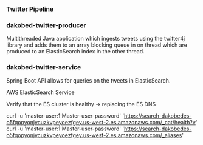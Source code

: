 ### Twitter Pipeline


### dakobed-twitter-producer

Multithreaded Java application which ingests tweets using the twitter4j library and adds them to an array blocking queue
in on thread which are produced to an ElasticSearch index in the other thread.  


### dakobed-twitter-service

Spring Boot API allows for queries on the tweets in ElasticSearch.  


AWS ElasticSearch Service

Verify that the ES cluster is healthy -> replacing the ES DNS  

curl -u 'master-user:1!Master-user-password'  'https://search-dakobedes-o5fqopyonjvcuzkvpeyoezfgey.us-west-2.es.amazonaws.com/_cat/health?v'
curl -u 'master-user:1!Master-user-password'  'https://search-dakobedes-o5fqopyonjvcuzkvpeyoezfgey.us-west-2.es.amazonaws.com/_aliases'